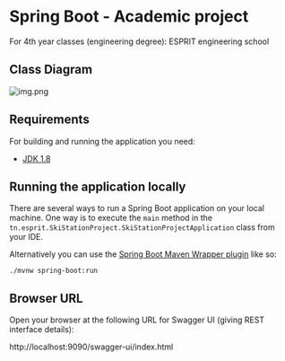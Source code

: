 # Spring Boot - Academic project  
For 4th year classes (engineering degree): ESPRIT engineering school

## Class Diagram

![img.png](img.png)

## Requirements


For building and running the application you need:

- [JDK 1.8](http://www.oracle.com/technetwork/java/javase/downloads/jdk8-downloads-2133151.html)

## Running the application locally

There are several ways to run a Spring Boot application on your local machine.
One way is to execute the `main` method in the `tn.esprit.SkiStationProject.SkiStationProjectApplication` class from your IDE.

Alternatively you can use the [Spring Boot Maven Wrapper plugin](https://maven.apache.org/wrapper/) like so:

```shell
./mvnw spring-boot:run
```
## Browser URL

Open your browser at the following URL for Swagger UI (giving REST interface details):

http://localhost:9090/swagger-ui/index.html 

